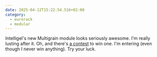 ```yaml
---
date: 2025-04-12T15:22:54.516+02:00
category:
  - eurorack
  - modular
---
```


Intelligel's new Multigrain module looks seriously awesome. I'm really lusting after it. Oh, and there's [a contest](https://intellijel.com/contests/) to win one. I'm entering (even though I never win anything). Try your luck.
